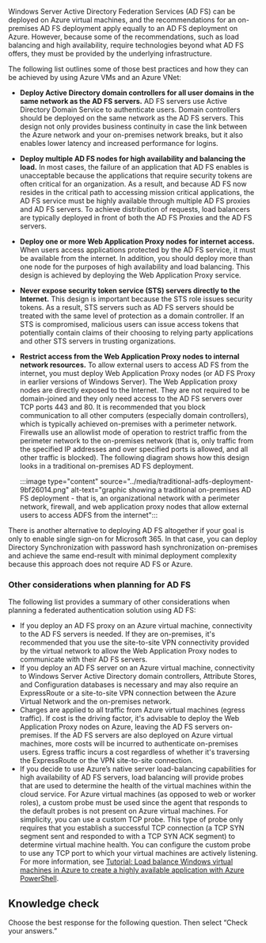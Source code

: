 Windows Server Active Directory Federation Services (AD FS) can be deployed on Azure virtual machines, and the recommendations for an on-premises AD FS deployment apply equally to an AD FS deployment on Azure. However, because some of the recommendations, such as load balancing and high availability, require technologies beyond what AD FS offers, they must be provided by the underlying infrastructure.

The following list outlines some of those best practices and how they can be achieved by using Azure VMs and an Azure VNet:

 *  **Deploy Active Directory domain controllers for all user domains in the same network as the AD FS servers.** AD FS servers use Active Directory Domain Service to authenticate users. Domain controllers should be deployed on the same network as the AD FS servers. This design not only provides business continuity in case the link between the Azure network and your on-premises network breaks, but it also enables lower latency and increased performance for logins.
 *  **Deploy multiple AD FS nodes for high availability and balancing the load.** In most cases, the failure of an application that AD FS enables is unacceptable because the applications that require security tokens are often critical for an organization. As a result, and because AD FS now resides in the critical path to accessing mission critical applications, the AD FS service must be highly available through multiple AD FS proxies and AD FS servers. To achieve distribution of requests, load balancers are typically deployed in front of both the AD FS Proxies and the AD FS servers.
 *  **Deploy one or more Web Application Proxy nodes for internet access.** When users access applications protected by the AD FS service, it must be available from the internet. In addition, you should deploy more than one node for the purposes of high availability and load balancing. This design is achieved by deploying the Web Application Proxy service.
 *  **Never expose security token service (STS) servers directly to the Internet.** This design is important because the STS role issues security tokens. As a result, STS servers such as AD FS servers should be treated with the same level of protection as a domain controller. If an STS is compromised, malicious users can issue access tokens that potentially contain claims of their choosing to relying party applications and other STS servers in trusting organizations.
 *  **Restrict access from the Web Application Proxy nodes to internal network resources.** To allow external users to access AD FS from the internet, you must deploy Web Application Proxy nodes (or AD FS Proxy in earlier versions of Windows Server). The Web Application proxy nodes are directly exposed to the Internet. They are not required to be domain-joined and they only need access to the AD FS servers over TCP ports 443 and 80. It is recommended that you block communication to all other computers (especially domain controllers), which is typically achieved on-premises with a perimeter network. Firewalls use an allowlist mode of operation to restrict traffic from the perimeter network to the on-premises network (that is, only traffic from the specified IP addresses and over specified ports is allowed, and all other traffic is blocked). The following diagram shows how this design looks in a traditional on-premises AD FS deployment.

    :::image type="content" source="../media/traditional-adfs-deployment-9bf26014.png" alt-text="graphic showing a traditional on-premises AD FS deployment - that is, an organizational network with a perimeter network, firewall, and web application proxy nodes that allow external users to access ADFS from the internet":::

There is another alternative to deploying AD FS altogether if your goal is only to enable single sign-on for Microsoft 365. In that case, you can deploy Directory Synchronization with password hash synchronization on-premises and achieve the same end-result with minimal deployment complexity because this approach does not require AD FS or Azure.

### Other considerations when planning for AD FS

The following list provides a summary of other considerations when planning a federated authentication solution using AD FS:

 *  If you deploy an AD FS proxy on an Azure virtual machine, connectivity to the AD FS servers is needed. If they are on-premises, it's recommended that you use the site-to-site VPN connectivity provided by the virtual network to allow the Web Application Proxy nodes to communicate with their AD FS servers.
 *  If you deploy an AD FS server on an Azure virtual machine, connectivity to Windows Server Active Directory domain controllers, Attribute Stores, and Configuration databases is necessary and may also require an ExpressRoute or a site-to-site VPN connection between the Azure Virtual Network and the on-premises network.
 *  Charges are applied to all traffic from Azure virtual machines (egress traffic). If cost is the driving factor, it's advisable to deploy the Web Application Proxy nodes on Azure, leaving the AD FS servers on-premises. If the AD FS servers are also deployed on Azure virtual machines, more costs will be incurred to authenticate on-premises users. Egress traffic incurs a cost regardless of whether it's traversing the ExpressRoute or the VPN site-to-site connection.
 *  If you decide to use Azure’s native server load-balancing capabilities for high availability of AD FS servers, load balancing will provide probes that are used to determine the health of the virtual machines within the cloud service. For Azure virtual machines (as opposed to web or worker roles), a custom probe must be used since the agent that responds to the default probes is not present on Azure virtual machines. For simplicity, you can use a custom TCP probe. This type of probe only requires that you establish a successful TCP connection (a TCP SYN segment sent and responded to with a TCP SYN ACK segment) to determine virtual machine health. You can configure the custom probe to use any TCP port to which your virtual machines are actively listening. For more information, see [Tutorial: Load balance Windows virtual machines in Azure to create a highly available application with Azure PowerShell](https://docs.microsoft.com/azure/virtual-machines/windows/tutorial-load-balancer?azure-portal=true).

## Knowledge check

Choose the best response for the following question. Then select “Check your answers.”